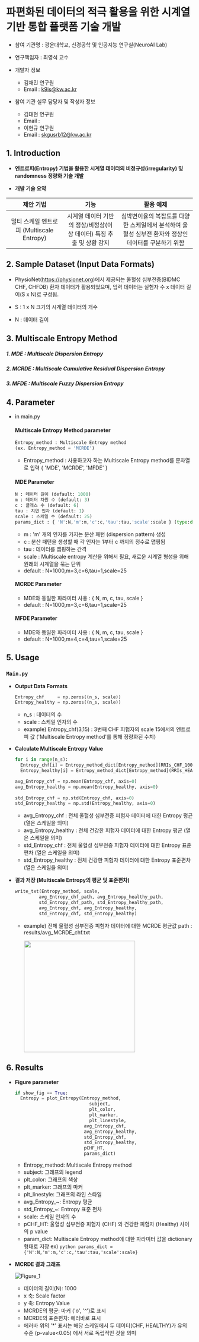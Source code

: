﻿
# 파편화된 데이터의 적극 활용을 위한 시계열 기반 통합 플랫폼 기술 개발

- 참여 기관명 : 광운대학교, 신경공학 및 인공지능 연구실(NeuroAI Lab)

- 연구책임자 : 최영석 교수

- 개발자 정보
  - 김채민 연구원
  - Email : k9is@kw.ac.kr 

- 참여 기관 실무 담당자 및 작성자 정보
  - 김대현 연구원
  - Email : 
  - 이현규 연구원
  - Email : skgusrb12@kw.ac.kr 

## 1. Introduction

- **엔트로피(Entropy) 기법을 활용한 시계열 데이터의 비정규성(irregularity) 및 randomness 정량화 기술 개발**

- **개발 기술 요약** 

|제안 기법|기능|활용 예제|
|:--------:|:-------:|:------:|
|멀티 스케일 엔트로피 (Multiscale Entropy)|  시계열 데이터 기반의 정상/비정상(이상 데이터) 특징 추출 및 상황 감지| 심박변이율의 복잡도를 다양한 스케일에서 분석하여 울혈성 심부전 환자와 정상인 데이터를 구분하기 위함



## 2. Sample Dataset (Input Data Formats)

- PhysioNet(https://physionet.org)에서 제공되는 울혈성 심부전증(BIDMC CHF, CHFDB) 환자 데이터가 활용되었으며, 입력 데이터는 실험자 수 x 데이터 길이(S x N)로 구성됨.

- S : 1 x N 크기의 시계열 데이터의 개수
- N : 데이터 길이

## 3. Multiscale Entropy Method
#####  1. MDE : Multiscale Dispersion Entropy
##### 2. MCRDE :   Multiscale Cumulative Residual Dispersion Entropy
##### 3. MFDE :   Multiscale Fuzzy Dispersion Entropy

## 4. Parameter
*   in main.py
	 #### Multiscale Entropy Method parameter
	```python
	Entropy_method : Multiscale Entropy method
	(ex. Entropy_method = 'MCRDE')
	```
	- Entropy_method : 사용하고자 하는 Multiscale Entropy 		 method를 문자열로 입력 { 'MDE', 'MCRDE', 'MFDE' }
	
    #### MDE Parameter
	```python
	N : 데이터 길이 (default: 1000)
	m : 데이터 차원 수 (default: 3)
	c : 클래스 수 (default: 6)		                
	tau : 지연 인자 (default: 1)
	scale : 스케일 수 (default: 25)
	params_dict : { 'N':N,'m':m,'c':c,'tau':tau,'scale':scale } (type:dict) 
	```
  	- m :  'm' 개의 인자를 가지는 분산 패턴 (dispersion pattern) 생성
	- c : 분산 패턴을 생성할 때 각 인자는 1부터 c 까지의 정수로 맵핑됨
	- tau : 데이터를 맵핑하는 간격 
	- scale : Multiscale entropy 계산을 위해서 필요, 새로운 시계열 형성을 위해 원래의 시계열을 묶는 단위
	- default : N=1000,m=3,c=6,tau=1,scale=25
	
	 #### MCRDE Parameter
	- MDE와 동일한 파라미터 사용 : { N, m, c, tau, scale }
	- default : N=1000,m=3,c=6,tau=1,scale=25
	 #### MFDE Parameter
	- MDE와 동일한 파라미터 사용 : { N, m, c, tau, scale } 
	- default : N=1000,m=4,c=4,tau=1,scale=25
	
	
	
## 5. Usage

### `Main.py` 



- **Output Data Formats**
	```python
	Entropy_chf     = np.zeros((n_s, scale))
	Entropy_healthy = np.zeros((n_s, scale)) 
	```
  - n_s : 데이터의 수
  - scale : 스케일 인자의 수
  - example) Entropy_chf(3,15) : 3번째 CHF 피험자의 scale 15에서의 엔트로피 값 ('Multiscale Entropy method'를 통해 정량화된 수치)

	
	
- **Calculate Multiscale Entropy Value**

  ```python
  for i in range(n_s):  
    Entropy_chf[i] = Entropy_method_dict[Entropy_method](RRIs_CHF_1000[i, :N], params_dict)  
    Entropy_healthy[i] = Entropy_method_dict[Entropy_method](RRIs_HEALTHY_1000[i, :N], params_dict)  
  
  avg_Entropy_chf = np.mean(Entropy_chf, axis=0)  
  avg_Entropy_healthy = np.mean(Entropy_healthy, axis=0)  
    
  std_Entropy_chf = np.std(Entropy_chf, axis=0)  
  std_Entropy_healthy = np.std(Entropy_healthy, axis=0)
  ```
  - avg_Entropy_chf : 전체 울혈성 심부전증  피험자 데이터에 대한 Entropy 평균 (열은 스케일을 의미)
  - avg_Entropy_healthy : 전체 건강한 피험자 데이터에 대한 Entropy 평균 (열은 스케일을 의미)
  - std_Entropy_chf : 전체 울혈성 심부전증 피험자 데이터에 대한 Entropy 표준편차 (열은 스케일을 의미)
  - std_Entropy_healthy : 전체 건강한 피험자  데이터에 대한 Entropy 표준편차 (열은 스케일을 의미)

  

-	**결과 저장 (Multiscale Entropy의 평균 및 표준편차)**
	
	```python 
	write_txt(Entropy_method, scale,
			 avg_Entropy_chf_path, avg_Entropy_healthy_path,
	         std_Entropy_chf_path, std_Entropy_healthy_path,
	         avg_Entropy_chf, avg_Entropy_healthy,
	         std_Entropy_chf, std_Entropy_healthy)
	```
	-  example) 전체 울혈성 심부전증 피험자 데이터에 대한 MCRDE 평균값 
	path : results/avg_MCRDE_chf.txt

	   <img src="https://github.com/piggymouse/MCRDE-report/blob/main/MCRDE_value.jpg?raw=true" width=300> 



## 6. Results

-  **Figure parameter**

	  ```python
	if show_fig == True:
	    Entropy = plot_Entropy(Entropy_method,
								  subject,
								  plt_color,
								  plt_marker,
								  plt_linestyle,
	                            avg_Entropy_chf,
	                            avg_Entropy_healthy,
	                            std_Entropy_chf,
	                            std_Entropy_healthy,
	                            pCHF_HT,
	                            params_dict)
	```
	
	 - Entropy_method: Multiscale Entropy method   
	 - subject: 그래프의 legend
	 - plt_color: 그래프의 색상
	 - plt_marker: 그래프의 마커
	 - plt_linestyle: 그래프의 라인 스타일
	 - avg_Entropy_~:  Entropy 평균
	 - std_Entropy_~:  Entropy 표준 편차 
	 - scale: 스케일 인자의 수
	 - pCHF_HT: 울혈성 심부전증 피험자 (CHF) 와 건강한 피험자 (Healthy) 사이의 p value
	 - param_dict: Multiscale Entropy method에 대한 파라미터 값을  dictionary 형태로 저장
	  ex) ``` python
	  params_dict = {'N':N,'m':m,'c':c,'tau':tau,'scale':scale}  ```
	
		
- **MCRDE 결과 그래프**

	![Figure_1](https://github.com/piggymouse/MCRDE-report/blob/main/MCRDE%20plot_20220722.png?raw=true)


	* 데이터의 길이(N): 1000
	 * x 축: Scale factor 
	 * y 축: Entropy Value 
	 * MCRDE의 평균: 마커 ('o', '^')로 표시
	 * MCRDE의 표준편차: 에러바로 표시
	 *  에러바 위의 '*' 표시는 해당  스케일에서 두 데이터(CHF, HEALTHY)가 유의 수준 (p-value<0.05) 에서 서로 독립적인 것을 의미
	 
       
    



